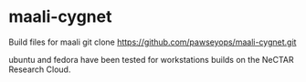 # maali-cygnet
Build files for maali
git clone https://github.com/pawseyops/maali-cygnet.git

ubuntu and fedora have been tested for workstations builds on the NeCTAR Research Cloud.
